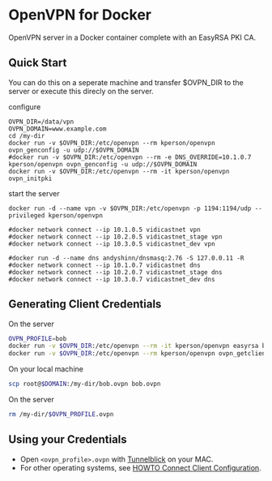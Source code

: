 # OpenVPN for Docker

OpenVPN server in a Docker container complete with an EasyRSA PKI CA.

## Quick Start
You can do this on a seperate machine and transfer $OVPN_DIR to the server or execute this direcly on the server.

configure
```
OVPN_DIR=/data/vpn
OVPN_DOMAIN=www.example.com
cd /my-dir
docker run -v $OVPN_DIR:/etc/openvpn --rm kperson/openvpn ovpn_genconfig -u udp://$OVPN_DOMAIN
#docker run -v $OVPN_DIR:/etc/openvpn --rm -e DNS_OVERRIDE=10.1.0.7 kperson/openvpn ovpn_genconfig -u udp://$OVPN_DOMAIN
docker run -v $OVPN_DIR:/etc/openvpn --rm -it kperson/openvpn ovpn_initpki
```

start the server
```
docker run -d --name vpn -v $OVPN_DIR:/etc/openvpn -p 1194:1194/udp --privileged kperson/openvpn

#docker network connect --ip 10.1.0.5 vidicastnet vpn
#docker network connect --ip 10.2.0.5 vidicastnet_stage vpn
#docker network connect --ip 10.3.0.5 vidicastnet_dev vpn

#docker run -d --name dns andyshinn/dnsmasq:2.76 -S 127.0.0.11 -R
#docker network connect --ip 10.1.0.7 vidicastnet dns
#docker network connect --ip 10.2.0.7 vidicastnet_stage dns
#docker network connect --ip 10.3.0.7 vidicastnet_dev dns
```

## Generating Client Credentials
On the server
```bash
OVPN_PROFILE=bob
docker run -v $OVPN_DIR:/etc/openvpn --rm -it kperson/openvpn easyrsa build-client-full $OVPN_PROFILE nopass
docker run -v $OVPN_DIR:/etc/openvpn --rm kperson/openvpn ovpn_getclient $OVPN_PROFILE > $OVPN_PROFILE.ovpn
```

On your local machine
```bash
scp root@$DOMAIN:/my-dir/bob.ovpn bob.ovpn
```

On the server
```bash
rm /my-dir/$OVPN_PROFILE.ovpn
```


## Using your Credentials

* Open  `<ovpn_profile>.ovpn` with [Tunnelblick](https://tunnelblick.net/) on your MAC.
* For other operating systems, see [HOWTO Connect Client Configuration](https://openvpn.net/index.php/access-server/docs/admin-guides-sp-859543150/howto-connect-client-configuration.html).